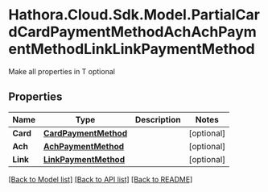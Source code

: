 # Hathora.Cloud.Sdk.Model.PartialCardCardPaymentMethodAchAchPaymentMethodLinkLinkPaymentMethod
Make all properties in T optional

## Properties

Name | Type | Description | Notes
------------ | ------------- | ------------- | -------------
**Card** | [**CardPaymentMethod**](CardPaymentMethod.md) |  | [optional] 
**Ach** | [**AchPaymentMethod**](AchPaymentMethod.md) |  | [optional] 
**Link** | [**LinkPaymentMethod**](LinkPaymentMethod.md) |  | [optional] 

[[Back to Model list]](../README.md#documentation-for-models) [[Back to API list]](../README.md#documentation-for-api-endpoints) [[Back to README]](../README.md)

